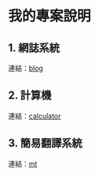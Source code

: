 # 我的專案說明

## 1. 網誌系統

連結：[blog](blog)

## 2. 計算機

連結：[calculator](calculator)

## 3. 簡易翻譯系統

連結：[mt](mt)
